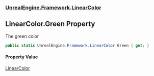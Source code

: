 ### [UnrealEngine.Framework](UnrealEngine_Framework.md 'UnrealEngine.Framework').[LinearColor](LinearColor.md 'UnrealEngine.Framework.LinearColor')
## LinearColor.Green Property
The green color  
```csharp
public static UnrealEngine.Framework.LinearColor Green { get; }
```
#### Property Value
[LinearColor](LinearColor.md 'UnrealEngine.Framework.LinearColor')
